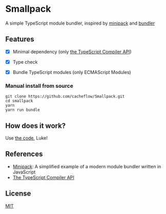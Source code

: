 # Smallpack

A simple TypeScript module bundler, inspired by [minipack](https://github.com/ronami/minipack) and [bundler](https://github.com/jackpopp/bundler)

## Features

- [x] Minimal dependency (only [the TypeScript Compiler API](https://github.com/Microsoft/TypeScript/wiki/Using-the-Compiler-API))
- [x] Type check
- [x] Bundle TypeScript modules (only ECMAScript Modules)


### Manual install from source

```shell
git clone https://github.com/cacheflow/Smallpack.git
cd smallpack
yarn  
yarn run bundle
```


## How does it work?

Use [the code](src/index.ts), Luke!

## References

- [Minipack](https://github.com/ronami/minipack): A simplified example of a
  modern module bundler written in JavaScript
- [The TypeScript Compiler API](https://github.com/Microsoft/TypeScript/wiki/Using-the-Compiler-API)

## License

[MIT](LICENSE)
